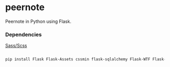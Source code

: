 peernote
========

Peernote in Python using Flask.

### Dependencies
[Sass/Scss](http://sass-lang.com/install)
```bash

pip install Flask Flask-Assets cssmin flask-sqlalchemy Flask-WTF Flask-Gravatar boto psycopg2 docx lxml PIL mandrill html2text validate_email
```
